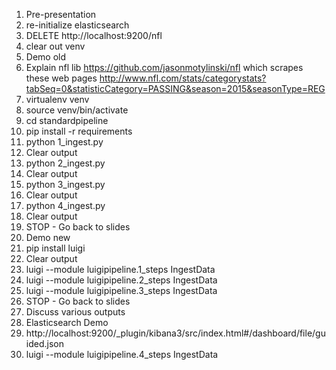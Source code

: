 1. Pre-presentation
 1. re-initialize elasticsearch
 1. DELETE http://localhost:9200/nfl
 1. clear out venv
1. Demo old
 1. Explain nfl lib https://github.com/jasonmotylinski/nfl which scrapes these web pages http://www.nfl.com/stats/categorystats?tabSeq=0&statisticCategory=PASSING&season=2015&seasonType=REG
 1. virtualenv venv
 1. source venv/bin/activate
 1. cd standardpipeline
 1. pip install -r requirements
 1. python 1_ingest.py
 1. Clear output
 1. python 2_ingest.py
 1. Clear output
 1. python 3_ingest.py
 1. Clear output
 1. python 4_ingest.py
 1. Clear output
1. STOP - Go back to slides
1. Demo new
 1. pip install luigi
 1. Clear output
 1. luigi --module luigipipeline.1_steps IngestData
 1. luigi --module luigipipeline.2_steps IngestData
 1. luigi --module luigipipeline.3_steps IngestData
1. STOP - Go back to slides
 1. Discuss various outputs
1. Elasticsearch Demo 
 1. http://localhost:9200/_plugin/kibana3/src/index.html#/dashboard/file/guided.json
 1. luigi --module luigipipeline.4_steps IngestData